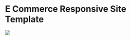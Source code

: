# E Commerce Responsive Site Template

![](https://user-images.githubusercontent.com/58571709/119574659-789e2c80-bdbe-11eb-8ded-f9255e33ef47.png)
